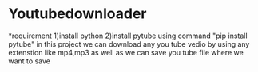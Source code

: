 # Youtubedownloader
*requirement
 1)install python
 2)install pytube using command "pip install pytube"
in this project we can download any you tube vedio by using any extenstion like mp4,mp3
as well as we can save you tube file where we want to save 
